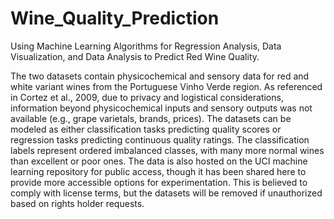 # Wine_Quality_Prediction

Using Machine Learning Algorithms for Regression Analysis, Data Visualization, and Data Analysis to Predict Red Wine Quality.

The two datasets contain physicochemical and sensory data for red and white variant wines from the Portuguese Vinho Verde region. As referenced in Cortez et al., 2009, due to privacy and logistical considerations, information beyond physicochemical inputs and sensory outputs was not available (e.g., grape varietals, brands, prices). The datasets can be modeled as either classification tasks predicting quality scores or regression tasks predicting continuous quality ratings. The classification labels represent ordered imbalanced classes, with many more normal wines than excellent or poor ones. The data is also hosted on the UCI machine learning repository for public access, though it has been shared here to provide more accessible options for experimentation. This is believed to comply with license terms, but the datasets will be removed if unauthorized based on rights holder requests.
